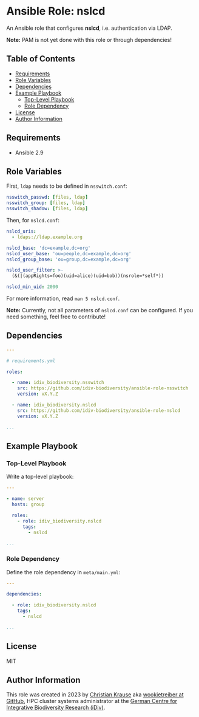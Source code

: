 Ansible Role: nslcd
===================

An Ansible role that configures **nslcd**, i.e. authentication via LDAP.

**Note:** PAM is not yet done with this role or through dependencies!


Table of Contents
-----------------

<!-- toc -->

- [Requirements](#requirements)
- [Role Variables](#role-variables)
- [Dependencies](#dependencies)
- [Example Playbook](#example-playbook)
  * [Top-Level Playbook](#top-level-playbook)
  * [Role Dependency](#role-dependency)
- [License](#license)
- [Author Information](#author-information)

<!-- tocstop -->

Requirements
------------

- Ansible 2.9

Role Variables
--------------

First, `ldap` needs to be defined in `nsswitch.conf`:

```yml
nsswitch_passwd: [files, ldap]
nsswitch_group: [files, ldap]
nsswitch_shadow: [files, ldap]
```

Then, for `nslcd.conf`:

```yml
nslcd_uris:
  - ldaps://ldap.example.org

nslcd_base: 'dc=example,dc=org'
nslcd_user_base: 'ou=people,dc=example,dc=org'
nslcd_group_base: 'ou=group,dc=example,dc=org'

nslcd_user_filter: >-
  (&(|(appRights=foo)(uid=alice)(uid=bob))(nsrole=*self*))

nslcd_min_uid: 2000
```

For more information, read `man 5 nslcd.conf`.

**Note:** Currently, not all parameters of `nslcd.conf` can be configured. If
you need something, feel free to contribute!

Dependencies
------------

```yml
---

# requirements.yml

roles:

  - name: idiv_biodiversity.nsswitch
    src: https://github.com/idiv-biodiversity/ansible-role-nsswitch
    version: vX.Y.Z

  - name: idiv_biodiversity.nslcd
    src: https://github.com/idiv-biodiversity/ansible-role-nslcd
    version: vX.Y.Z

...
```


Example Playbook
----------------

### Top-Level Playbook

Write a top-level playbook:

```yml
---

- name: server
  hosts: group

  roles:
    - role: idiv_biodiversity.nslcd
      tags:
        - nslcd

...
```

### Role Dependency

Define the role dependency in `meta/main.yml`:

```yml
---

dependencies:

  - role: idiv_biodiversity.nslcd
    tags:
      - nslcd

...
```

License
-------

MIT

Author Information
------------------

This role was created in 2023 by [Christian Krause][author] aka [wookietreiber
at GitHub][wookietreiber], HPC cluster systems administrator at the [German
Centre for Integrative Biodiversity Research (iDiv)][idiv].

[author]: https://www.idiv.de/staff/christian-krause/
[idiv]: https://www.idiv.de/
[wookietreiber]: https://github.com/wookietreiber
[idiv_biodiversity.nsswitch]: https://galaxy.ansible.com/idiv_biodiversity/nsswitch

